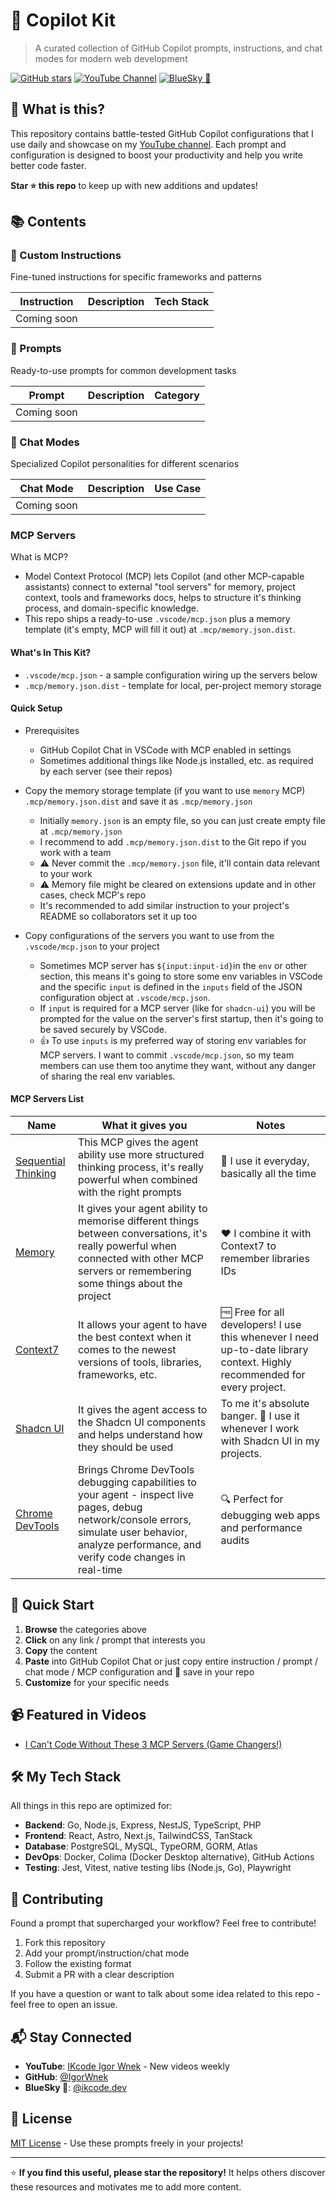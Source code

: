 # 🚀 Copilot Kit

> A curated collection of GitHub Copilot prompts, instructions, and chat modes for modern web development

[![GitHub stars](https://img.shields.io/github/stars/ikcode-dev/copilot-kit)](https://github.com/ikcode-dev/copilot-kit/stargazers)
[![YouTube Channel](https://img.shields.io/badge/YouTube-IKcodeIgorWnek-red)](https://youtube.com/@IKcodeIgorWnek)
[![BlueSky 🦋](https://img.shields.io/badge/BlueSky%20🦋-%40ikcode.dev-blue)](https://bsky.app/profile/ikcode.dev)

## 🎯 What is this?

This repository contains battle-tested GitHub Copilot configurations that I use daily and showcase on my [YouTube channel](https://youtube.com/@IKcodeIgorWnek). Each prompt and configuration is designed to boost your productivity and help you write better code faster.

**Star ⭐ this repo** to keep up with new additions and updates!

## 📚 Contents

### 🎨 Custom Instructions

Fine-tuned instructions for specific frameworks and patterns

| Instruction | Description | Tech Stack |
|------------|-------------|------------|
| Coming soon | | |

### 💬 Prompts

Ready-to-use prompts for common development tasks

| Prompt | Description | Category |
|--------|-------------|----------|
| Coming soon | | |

### 🤖 Chat Modes

Specialized Copilot personalities for different scenarios

| Chat Mode | Description | Use Case |
|-----------|-------------|----------|
| Coming soon | | |

### MCP Servers

What is MCP?

- Model Context Protocol (MCP) lets Copilot (and other MCP-capable assistants) connect to external "tool servers" for memory, project context, tools and frameworks docs, helps to structure it's thinking process, and domain-specific knowledge.
- This repo ships a ready-to-use `.vscode/mcp.json` plus a memory template (it's empty, MCP will fill it out) at `.mcp/memory.json.dist`.

#### What's In This Kit?

- `.vscode/mcp.json` - a sample configuration wiring up the servers below
- `.mcp/memory.json.dist` - template for local, per-project memory storage

#### Quick Setup

- Prerequisites
  - GitHub Copilot Chat in VSCode with MCP enabled in settings
  - Sometimes additional things like Node.js installed, etc. as required by each server (see their repos)

- Copy the memory storage template (if you want to use `memory` MCP) `.mcp/memory.json.dist` and save it as `.mcp/memory.json`
  - Initially `memory.json` is an empty file, so you can just create empty file at `.mcp/memory.json`
  - I recommend to add `.mcp/memory.json.dist` to the Git repo if you work with a team
  - ⚠️ Never commit the `.mcp/memory.json` file, it'll contain data relevant to your work
  - ⚠️ Memory file might be cleared on extensions update and in other cases, check MCP's repo
  - It's recommended to add similar instruction to your project's README so collaborators set it up too

- Copy configurations of the servers you want to use from the `.vscode/mcp.json` to your project
  - Sometimes MCP server has `${input:input-id}`in the `env` or other section, this means it's going to store some env variables in VSCode and the specific `input` is defined in the `inputs` field of the JSON configuration object at `.vscode/mcp.json`.
  - If `input` is required for a MCP server (like for `shadcn-ui`) you will be prompted for the value on the server's first startup, then it's going to be saved securely by VSCode.
  - 👍 To use `inputs` is my preferred way of storing env variables for MCP servers. I want to commit `.vscode/mcp.json`, so my team members can use them too anytime they want, without any danger of sharing the real env variables.

#### MCP Servers List

| Name | What it gives you | Notes |
|--------|-------------|----------|
| [Sequential Thinking](https://github.com/modelcontextprotocol/servers/tree/main/src/sequentialthinking) | This MCP gives the agent ability use more structured thinking process, it's really powerful when combined with the right prompts | 🌟 I use it everyday, basically all the time |
| [Memory](https://github.com/modelcontextprotocol/servers/blob/main/src/memory/README.md)| It gives your agent ability to memorise different things between conversations, it's really powerful when connected with other MCP servers or remembering some things about the project | ♥️ I combine it with Context7 to remember libraries IDs |
| [Context7](https://github.com/upstash/context7) | It allows your agent to have the best context when it comes to the newest versions of tools, libraries, frameworks, etc. | 🆓 Free for all developers! I use this whenever I need up-to-date library context. Highly recommended for every project. |
| [Shadcn UI](https://github.com/Jpisnice/shadcn-ui-mcp-server) | It gives the agent access to the Shadcn UI components and helps understand how they should be used | To me it's absolute banger. 🚀 I use it whenever I work with Shadcn UI in my projects. |
| [Chrome DevTools](https://github.com/ChromeDevTools/chrome-devtools-mcp) | Brings Chrome DevTools debugging capabilities to your agent - inspect live pages, debug network/console errors, simulate user behavior, analyze performance, and verify code changes in real-time | 🔍 Perfect for debugging web apps and performance audits |

## 🚀 Quick Start

1. **Browse** the categories above
2. **Click** on any link / prompt that interests you
3. **Copy** the content
4. **Paste** into GitHub Copilot Chat or just copy entire instruction / prompt / chat mode / MCP configuration and 💾 save in your repo
5. **Customize** for your specific needs

## 📹 Featured in Videos

- [I Can't Code Without These 3 MCP Servers (Game Changers!)](https://youtu.be/pTLrQ2c5A7M)

## 🛠️ My Tech Stack

All things in this repo are optimized for:

- **Backend**: Go, Node.js, Express, NestJS, TypeScript, PHP
- **Frontend**: React, Astro, Next.js, TailwindCSS, TanStack
- **Database**: PostgreSQL, MySQL, TypeORM, GORM, Atlas
- **DevOps**: Docker, Colima (Docker Desktop alternative),  GitHub Actions
- **Testing**: Jest, Vitest, native testing libs (Node.js, Go), Playwright

## 🤝 Contributing

Found a prompt that supercharged your workflow? Feel free to contribute!

1. Fork this repository
2. Add your prompt/instruction/chat mode
3. Follow the existing format
4. Submit a PR with a clear description

If you have a question or want to talk about some idea related to this repo - feel free to open an issue.

## 📬 Stay Connected

- **YouTube**: [IKcode Igor Wnek](https://youtube.com/@IKcodeIgorWnek) - New videos weekly
- **GitHub**: [@IgorWnek](https://github.com/IgorWnek)
- **BlueSky 🦋**: [@ikcode.dev](https://bsky.app/profile/ikcode.dev)

## 📄 License

[MIT License](LICENSE) - Use these prompts freely in your projects!

---

⭐ **If you find this useful, please star the repository!** It helps others discover these resources and motivates me to add more content.
